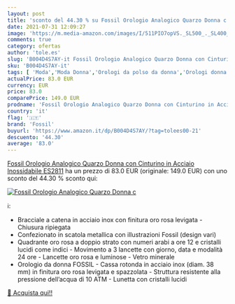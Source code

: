 ```yaml
---
layout: post
title: 'sconto del 44.30 % su Fossil Orologio Analogico Quarzo Donna c  '
date: 2021-07-31 12:09:27
image: 'https://m.media-amazon.com/images/I/511PIO7opVS._SL500_._SL400_.jpg'
comments: true
category: ofertas
author: 'tole.es'
slug: 'B004D4S7AY-it Fossil Orologio Analogico Quarzo Donna con Cinturino in...'
sku: 'B004D4S7AY-it'
tags: [ 'Moda','Moda Donna','Orologi da polso da donna','Orologi donna','fossil', ]
actualPrice: 83.0 EUR
currency: EUR
price: 83.0
comparePrice: 149.0 EUR
prodname: 'Fossil Orologio Analogico Quarzo Donna con Cinturino in Acciaio Inossidabile ES2811'
country: 'it'
flag: '🇮🇹'
brand: 'Fossil'
buyurl: 'https://www.amazon.it/dp/B004D4S7AY/?tag=tolees00-21'
descuento: '44.30'
average: '83.0'
---
```


[Fossil Orologio Analogico Quarzo Donna con Cinturino in Acciaio Inossidabile ES2811](https://www.amazon.it/dp/B004D4S7AY/?tag=tolees00-21) ha un prezzo di 83.0 EUR (originale: 149.0 EUR) con uno sconto del 44.30 % sconto qui:

[![Fossil Orologio Analogico Quarzo Donna c](https://m.media-amazon.com/images/I/511PIO7opVS._SL500_._SL400_.jpg)](https://www.amazon.it/dp/B004D4S7AY/?tag=tolees00-21)

ℹ️:

- Bracciale a catena in acciaio inox con finitura oro rosa levigata - Chiusura ripiegata
- Confezionato in scatola metallica con illustrazioni Fossil (design vari)
- Quadrante oro rosa a doppio strato con numeri arabi a ore 12 e cristalli lucidi come indici - Movimento a 3 lancette con giorno, data e modalità 24 ore - Lancette oro rosa e luminose - Vetro minerale
- Orologio da donna FOSSIL - Cassa rotonda in acciaio inox (diam. 38 mm) in finitura oro rosa levigata e spazzolata - Struttura resistente alla pressione dell’acqua di 10 ATM - Lunetta con cristalli lucidi

[🛒 Acquista qui!!](https://www.amazon.it/dp/B004D4S7AY/?tag=tolees00-21)
